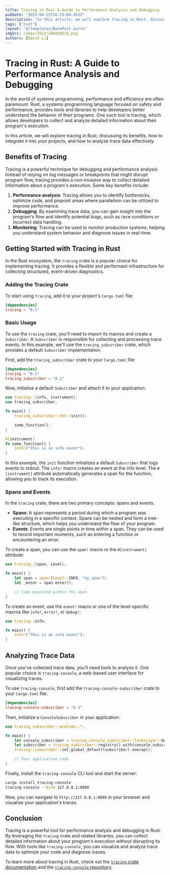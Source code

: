 ```yaml
---
title: Tracing in Rust A Guide to Performance Analysis and Debugging
pubDate: "2023-04-22T16:25:04.953Z"
description: "In this article, we will explore tracing in Rust, discussing its benefits, how to integrate it into your projects, and how to analyze trace data effectively."
tags: ["rust"]
layout: "@/templates/BasePost.astro"
imgSrc: /imgs/2023/186810635.png
authors: [David Li]
---
```

# Tracing in Rust: A Guide to Performance Analysis and Debugging

In the world of systems programming, performance and efficiency are often paramount. Rust, a systems programming language focused on safety and performance, provides tools and libraries to help developers better understand the behavior of their programs. One such tool is tracing, which allows developers to collect and analyze detailed information about their program's execution.

In this article, we will explore tracing in Rust, discussing its benefits, how to integrate it into your projects, and how to analyze trace data effectively.

## Benefits of Tracing

Tracing is a powerful technique for debugging and performance analysis. Instead of relying on log messages or breakpoints that might disrupt program flow, tracing provides a non-invasive way to collect detailed information about a program's execution. Some key benefits include:

1. **Performance analysis**: Tracing allows you to identify bottlenecks, optimize code, and pinpoint areas where parallelism can be utilized to improve performance.
2. **Debugging**: By examining trace data, you can gain insight into the program's flow and identify potential bugs, such as race conditions or incorrect data handling.
3. **Monitoring**: Tracing can be used to monitor production systems, helping you understand system behavior and diagnose issues in real-time.

## Getting Started with Tracing in Rust

In the Rust ecosystem, the `tracing` crate is a popular choice for implementing tracing. It provides a flexible and performant infrastructure for collecting structured, event-driven diagnostics.

### Adding the Tracing Crate

To start using `tracing`, add it to your project's `Cargo.toml` file:

```toml
[dependencies]
tracing = "0.1"
```

### Basic Usage

To use the `tracing` crate, you'll need to import its macros and create a `Subscriber`. A `Subscriber` is responsible for collecting and processing trace events. In this example, we'll use the `tracing_subscriber` crate, which provides a default `Subscriber` implementation.

First, add the `tracing_subscriber` crate to your `Cargo.toml` file:

```toml
[dependencies]
tracing = "0.1"
tracing_subscriber = "0.2"
```

Now, initialize a default `Subscriber` and attach it to your application:

```rust
use tracing::{info, instrument};
use tracing_subscriber;

fn main() {
    tracing_subscriber::fmt::init();

    some_function();
}

#[instrument]
fn some_function() {
    info!("This is an info event");
}
```

In this example, the `init` function initializes a default `Subscriber` that logs events to stdout. The `info!` macro creates an event at the info level. The `#[instrument]` attribute automatically generates a span for the function, allowing you to track its execution.

### Spans and Events

In the `tracing` crate, there are two primary concepts: spans and events.

- **Spans**: A span represents a period during which a program was executing in a specific context. Spans can be nested and form a tree-like structure, which helps you understand the flow of your program.
- **Events**: Events are single points in time within a span. They can be used to record important moments, such as entering a function or encountering an error.

To create a span, you can use the `span!` macro or the `#[instrument]` attribute:

```rust
use tracing::{span, Level};

fn main() {
    let span = span!(Level::INFO, "my_span");
    let _enter = span.enter();

    // Code executed within the span
}
```

To create an event, use the `event!` macro or one of the level-specific macros like `info!`, `error!`, or `debug!`:

```rust
use tracing::info;

fn main() {
    info!("This is an info event");
}
```

## Analyzing Trace Data

Once you've collected trace data, you'll need tools to analyze it. One popular choice is `tracing-console`, a web-based user interface for visualizing traces.

To use `tracing-console`, first add the `tracing-console-subscriber` crate to your `Cargo.toml` file:

```toml
[dependencies]
tracing-console-subscriber = "0.1"
```

Then, initialize a `ConsoleSubscriber` in your application:

```rust
use tracing_subscriber::prelude::*;

fn main() {
    let console_subscriber = tracing_console_subscriber::TasksLayer::builder().build();
    let subscriber = tracing_subscriber::registry().with(console_subscriber);
    tracing::subscriber::set_global_default(subscriber).unwrap();

    // Your application code
}
```

Finally, install the `tracing-console` CLI tool and start the server:

```sh
cargo install tracing-console
tracing-console --bind 127.0.0.1:8080
```

Now, you can navigate to `http://127.0.0.1:8080` in your browser and visualize your application's traces.

## Conclusion

Tracing is a powerful tool for performance analysis and debugging in Rust. By leveraging the `tracing` crate and related libraries, you can collect detailed information about your program's execution without disrupting its flow. With tools like `tracing-console`, you can visualize and analyze trace data to optimize your code and diagnose issues.

To learn more about tracing in Rust, check out the [`tracing` crate documentation](https://docs.rs/tracing) and the [`tracing-console` repository](https://github.com/tokio-rs/tracing-console).
